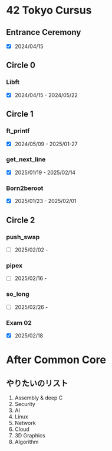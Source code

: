 # 42 Tokyo Cursus

## Entrance Ceremony
- [x] 2024/04/15  

## Circle 0
### Libft
- [x] 2024/04/15 - 2024/05/22  

## Circle 1
### ft_printf
- [x] 2024/05/09 - 2025/01-27  
### get_next_line  
- [x] 2025/01/19 - 2025/02/14  
### Born2beroot  
- [x] 2025/01/23 - 2025/02/01  

## Circle 2
### push_swap
- [ ] 2025/02/02 -  
### pipex
- [ ] 2025/02/16 -  
### so_long
- [ ] 2025/02/26 - 
### Exam 02
- [x] 2025/02/18  


# After Common Core
## やりたいのリスト
1. Assembly & deep C
2. Security
3. AI
4. Linux
5. Network
6. Cloud
7. 3D Graphics
8. Algorithm